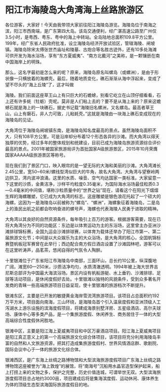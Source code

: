 # 阳江市海陵岛大角湾海上丝路旅游区  
各位游客，大家好！今天由我带领大家前往阳江海陵岛游览。海陵岛位于南海之滨，阳江市西南端，是广东第四大岛。该岛交通便利，经广湛高速公路至广州仅3.5小时，是粤西、粤东、粤中的海上中转站。全岛陆地总面积109.8平方公里。199年，经广东省人民政府批准，设立海陵岛经济开放试验区，管辖海陵、闸坡镇。海陵岛除宋太傅张世杰庙址和陵墓、古炮合等名胜古迹外，还有10多处海滩可供开发为海水浴场，享有“东方夏威夷”、“南方北戴河”之美称，是一颗镶嵌在南中国海岸上的明珠。  

那么，这名字最初是怎么来的呢？原来，海陵岛原名叫螺岛（或螺洲），是由于形状像一只横放着的海螺壳。最后，随着地质变化，礁石渐渐从海中浮起来，变成了望不尽头的“海上丘陵”了，这才叫做  

海陵。我们前面这座草王山上有只巨大的石蟾蜍，别看它屹立在山顶仔细看看，石上还有许多蚝（牡蛎）壳呢。莫非是人们粘上去的？要不是从海上来的？原来这蟾蜍石就是海上的一块礁石，据史书记载“海陵旧名螺洲，又名螺岛。最高者草王山，山上有磐石，非人力可致，儿粘蚝壳。”这就是海陵由一块海上礁石变成现在的海陵岛的见证。  

大角湾位于海陵岛闸坡镇东南，是海陵岛知名度最高的景点。虽然海陵岛面积不大，只有108平方公里。可是沿岸却分布着12个形态各异的沙滩。而大角湾以得天独厚的优势，经过多年的整体规划和统建设，目前已成为海陵岛旅游资源综合评价最高的景点。2001年被国家旅游局评为首批国家A级旅游景区，2015年10月荣膺国家AAAAA级旅游景区等称号。  

现在我们到了景区门口，映入眼帘的是一望无际的大海和美丽的沙滩。大角湾滩长2.45公里，宽50~60米/螺线型湾似巨大的牛角，故名大角湾。大角湾与望寮岭两边拱卫，湾内波冲浪涌。这里的水质、噪音、空气均达国家一类标准。大家留意一下这里的沙质，金黄洁净，沙样平均粒度0.35毫米，为国际海水浴场最佳粒质0.3—0.4毫米的中间值，堪称沙粒质量中的“世界之钻”现在，请看这个在阳光下熠熠生辉的海螺雕塑，它已成为大角湾的标志。这座雕塑是银色浪花托起了一个硕大的海螺，这因为一是海陵岛以前被称为“螺岛”、“螺洲”，海螺象征着海陵岛，二是岛上的渔民出航之前都会吹响奋进的螺号声，海螺也代表海陵人民勇于进取的精神。  

大角湾以其良好的自然资源条件，每年吸引上百万的游客。根据游客需要，现在已将大角湾分为不同的功能区：东边是以体育运动为主的东浴场，这里曾主办亚洲沙滩排球锦标赛，全国九运会沙滩排球赛，以体育为载体还举办了阳江市第一、第二届旅游文化节；中间是以大众娱乐为主的大众浴场，是大角湾的核心，全囯帆锦标赛暨帆板冠军赛曾在此举行；西边配合南方假日酒店设置了沙滩园林吧，游客可以在这里听涛声，品茗茶，悠闲自得的气氛令人陶醉。  

十里银滩位于广东省阳江市海陵岛中南部，三面环山，总长约10公里，纵深腹地广阔，滩宽60—250米，沙质洁净均匀，水质清澈透明。1994年被上海大世界吉尼斯总部评为中国最大海滨浴场。景区内设有帆船游艇、水上垂钓、沙滩排球、足球等活动项目，是休闲度假好去处。十里银滩以独特的风貌条件，受到众多著名开发商的青睐一些高端旅游项目日益呈现，使十里银滩的旅游档次不断提升。  

银滩东区，主要是已开发的敏捷黄金海岸雪流湾旅游项目。该项目占总面积约192万平方米，项目面向南海，三山环绕，是海陵岛首个引入温泉度假和亚洲顶级人工泻湖水上游乐设施的滨海度假项目，将建成海景别墅洋房、五星级酒店、高尔夫球场、康体中心等多类产品，是一个集旅游度假、休闲养生、商务居住于一体的大型高端综合性度假休闲胜地。  

银滩中区，主要是阳江海上夏威夷项目和中区万豪酒店项目。阳江海上夏威夷项目是阳江真正意义上的第一个高端旅游文化综合体项目，该项目将充分利用海陵岛丰富的自然和人文旅游资源，把其打造成集旅游度假村、世界风情酒店群、歌剧院、国际会议中心于一体的旅游文化综合体。  

银滩西区，是广东海上丝绸之路博物馆和大型滨海旅游度假项目广东海上丝绸之路博物馆这座被誉为“海上敦煌”的展馆，将“南海号”沉船用水晶官造型保护起来，船上打捞上来的文物之多，保护之完整，历史价值连城，可谓举世无双。大型滨海旅游度假项目总占地约3000亩，项目建成后将是集海滨度假、运动休闲、康体养生为体的顶级生态型滨海国际旅游度假目的地。  
